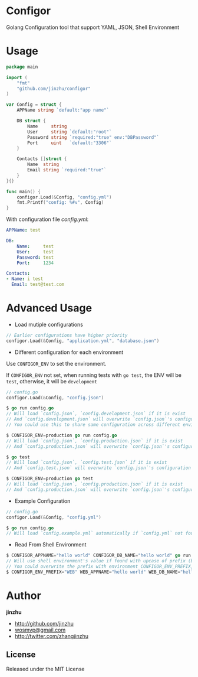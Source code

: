 # Configor

Golang Configuration tool that support YAML, JSON, Shell Environment

# Usage

```go
package main

import (
	"fmt"
	"github.com/jinzhu/configor"
)

var Config = struct {
	APPName string `default:"app name"`

	DB struct {
		Name     string
		User     string `default:"root"`
		Password string `required:"true" env:"DBPassword"`
		Port     uint   `default:"3306"`
	}

	Contacts []struct {
		Name  string
		Email string `required:"true"`
	}
}{}

func main() {
	configor.Load(&Config, "config.yml")
	fmt.Printf("config: %#v", Config)
}
```

With configuration file *config.yml*:

```yaml
APPName: test

DB:
    Name:     test
    User:     test
    Password: test
    Port:     1234

Contacts:
- Name: i test
  Email: test@test.com
```

# Advanced Usage

* Load mutiple configurations

```go
// Earlier configurations have higher priority
configor.Load(&Config, "application.yml", "database.json")
```

* Different configuration for each environment

Use `CONFIGOR_ENV` to set the environment.

If `CONFIGOR_ENV` not set, when running tests with `go test`, the ENV will be `test`, otherwise, it will be `development`

```go
// config.go
configor.Load(&Config, "config.json")

$ go run config.go
// Will load `config.json`, `config.development.json` if it is exist
// And `config.development.json` will overwrite `config.json`'s configuration
// You could use this to share same configuration across different environments

$ CONFIGOR_ENV=production go run config.go
// Will load `config.json`, `config.production.json` if it is exist
// And `config.production.json` will overwrite `config.json`'s configuration

$ go test
// Will load `config.json`, `config.test.json` if it is exist
// And `config.test.json` will overwrite `config.json`'s configuration

$ CONFIGOR_ENV=production go test
// Will load `config.json`, `config.production.json` if it is exist
// And `config.production.json` will overwrite `config.json`'s configuration
```

* Example Configuration

```go
// config.go
configor.Load(&Config, "config.yml")

$ go run config.go
// Will load `config.example.yml` automatically if `config.yml` not found and print warning message
```

* Read From Shell Environment

```go
$ CONFIGOR_APPNAME="hello world" CONFIGOR_DB_NAME="hello world" go run config.go
// Will use shell environment's value if found with upcase of prefix (by default is CONFIGOR) + field name as key
// You could overwrite the prefix with environment CONFIGOR_ENV_PREFIX, for example:
$ CONFIGOR_ENV_PREFIX="WEB" WEB_APPNAME="hello world" WEB_DB_NAME="hello world" go run config.go
```

# Author

**jinzhu**

* <http://github.com/jinzhu>
* <wosmvp@gmail.com>
* <http://twitter.com/zhangjinzhu>

## License

Released under the MIT License
